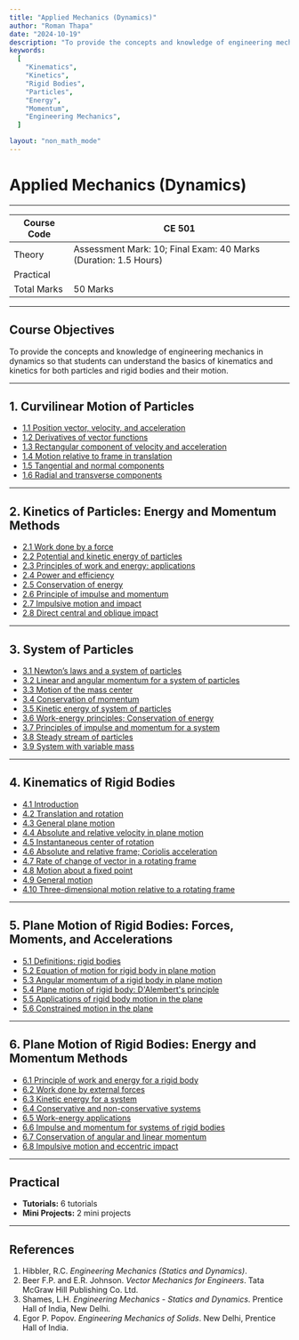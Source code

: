 ```yaml
---
title: "Applied Mechanics (Dynamics)"
author: "Roman Thapa"
date: "2024-10-19"
description: "To provide the concepts and knowledge of engineering mechanics in dynamics so that students can understand the basics of kinematics and kinetics for both particles and rigid bodies."
keywords:
  [
    "Kinematics",
    "Kinetics",
    "Rigid Bodies",
    "Particles",
    "Energy",
    "Momentum",
    "Engineering Mechanics",
  ]

layout: "non_math_mode"
---
```


# Applied Mechanics (Dynamics)

---

| Course Code | CE 501                                                          |
| ----------- | --------------------------------------------------------------- |
| Theory      | Assessment Mark: 10; Final Exam: 40 Marks (Duration: 1.5 Hours) |
| Practical   |                                                                 |
| Total Marks | 50 Marks                                                        |

---

## Course Objectives

To provide the concepts and knowledge of engineering mechanics in dynamics so that students can understand the basics of kinematics and kinetics for both particles and rigid bodies and their motion.

---

## 1. Curvilinear Motion of Particles

- [1.1 Position vector, velocity, and acceleration](/path/to/subtopic1/)
- [1.2 Derivatives of vector functions](/path/to/subtopic2/)
- [1.3 Rectangular component of velocity and acceleration](/path/to/subtopic3/)
- [1.4 Motion relative to frame in translation](/path/to/subtopic4/)
- [1.5 Tangential and normal components](/path/to/subtopic5/)
- [1.6 Radial and transverse components](/path/to/subtopic6/)

---

## 2. Kinetics of Particles: Energy and Momentum Methods

- [2.1 Work done by a force](/path/to/subtopic1/)
- [2.2 Potential and kinetic energy of particles](/path/to/subtopic2/)
- [2.3 Principles of work and energy: applications](/path/to/subtopic3/)
- [2.4 Power and efficiency](/path/to/subtopic4/)
- [2.5 Conservation of energy](/path/to/subtopic5/)
- [2.6 Principle of impulse and momentum](/path/to/subtopic6/)
- [2.7 Impulsive motion and impact](/path/to/subtopic7/)
- [2.8 Direct central and oblique impact](/path/to/subtopic8/)

---

## 3. System of Particles

- [3.1 Newton’s laws and a system of particles](/path/to/subtopic1/)
- [3.2 Linear and angular momentum for a system of particles](/path/to/subtopic2/)
- [3.3 Motion of the mass center](/path/to/subtopic3/)
- [3.4 Conservation of momentum](/path/to/subtopic4/)
- [3.5 Kinetic energy of system of particles](/path/to/subtopic5/)
- [3.6 Work-energy principles; Conservation of energy](/path/to/subtopic6/)
- [3.7 Principles of impulse and momentum for a system](/path/to/subtopic7/)
- [3.8 Steady stream of particles](/path/to/subtopic8/)
- [3.9 System with variable mass](/path/to/subtopic9/)

---

## 4. Kinematics of Rigid Bodies

- [4.1 Introduction](/path/to/subtopic1/)
- [4.2 Translation and rotation](/path/to/subtopic2/)
- [4.3 General plane motion](/path/to/subtopic3/)
- [4.4 Absolute and relative velocity in plane motion](/path/to/subtopic4/)
- [4.5 Instantaneous center of rotation](/path/to/subtopic5/)
- [4.6 Absolute and relative frame; Coriolis acceleration](/path/to/subtopic6/)
- [4.7 Rate of change of vector in a rotating frame](/path/to/subtopic7/)
- [4.8 Motion about a fixed point](/path/to/subtopic8/)
- [4.9 General motion](/path/to/subtopic9/)
- [4.10 Three-dimensional motion relative to a rotating frame](/path/to/subtopic10/)

---

## 5. Plane Motion of Rigid Bodies: Forces, Moments, and Accelerations

- [5.1 Definitions: rigid bodies](/path/to/subtopic1/)
- [5.2 Equation of motion for rigid body in plane motion](/path/to/subtopic2/)
- [5.3 Angular momentum of a rigid body in plane motion](/path/to/subtopic3/)
- [5.4 Plane motion of rigid body: D'Alembert's principle](/path/to/subtopic4/)
- [5.5 Applications of rigid body motion in the plane](/path/to/subtopic5/)
- [5.6 Constrained motion in the plane](/path/to/subtopic6/)

---

## 6. Plane Motion of Rigid Bodies: Energy and Momentum Methods

- [6.1 Principle of work and energy for a rigid body](/path/to/subtopic1/)
- [6.2 Work done by external forces](/path/to/subtopic2/)
- [6.3 Kinetic energy for a system](/path/to/subtopic3/)
- [6.4 Conservative and non-conservative systems](/path/to/subtopic4/)
- [6.5 Work-energy applications](/path/to/subtopic5/)
- [6.6 Impulse and momentum for systems of rigid bodies](/path/to/subtopic6/)
- [6.7 Conservation of angular and linear momentum](/path/to/subtopic7/)
- [6.8 Impulsive motion and eccentric impact](/path/to/subtopic8/)

---

## Practical

- **Tutorials:** 6 tutorials
- **Mini Projects:** 2 mini projects

---

## References

1. Hibbler, R.C. _Engineering Mechanics (Statics and Dynamics)_.
2. Beer F.P. and E.R. Johnson. _Vector Mechanics for Engineers_. Tata McGraw Hill Publishing Co. Ltd.
3. Shames, L.H. _Engineering Mechanics - Statics and Dynamics_. Prentice Hall of India, New Delhi.
4. Egor P. Popov. _Engineering Mechanics of Solids_. New Delhi, Prentice Hall of India.
